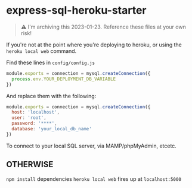 # express-sql-heroku-starter

> ⚠️ I'm archiving this 2023-01-23. Reference these files at your own risk!

If you're not at the point where you're deploying to heroku, or using the `heroku local web` command. 

Find these lines in `config/config.js`

```js
module.exports = connection = mysql.createConnection({
  process.env.YOUR_DEPLOYMENT_DB_VARIABLE
})
```
And replace them with the following:

```js
module.exports = connection = mysql.createConnection({
  host: 'localhost',
  user: 'root',
  password: '****',
  database: 'your_local_db_name'
})
```

To connect to your local SQL server, via MAMP/phpMyAdmin, etcetc.

## OTHERWISE

`npm install` dependencies
`heroku local web` fires up at `localhost:5000`
